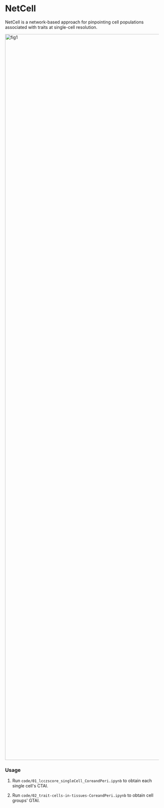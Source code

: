 # NetCell

NetCell is a network-based approach for pinpointing cell populations associated with traits at single-cell resolution.

<img width="3975" height="2379" alt="fig1" src="https://github.com/user-attachments/assets/a7718d0b-05c2-4588-aa87-852a3562a9cd" />

### Usage
1. Run `code/01_lcczscore_singleCell_CoreandPeri.ipynb` to obtain each single cell's CTAI.

2. Run `code/02_trait-cells-in-tissues-CoreandPeri.ipynb` to obtain cell groups' GTAI.
